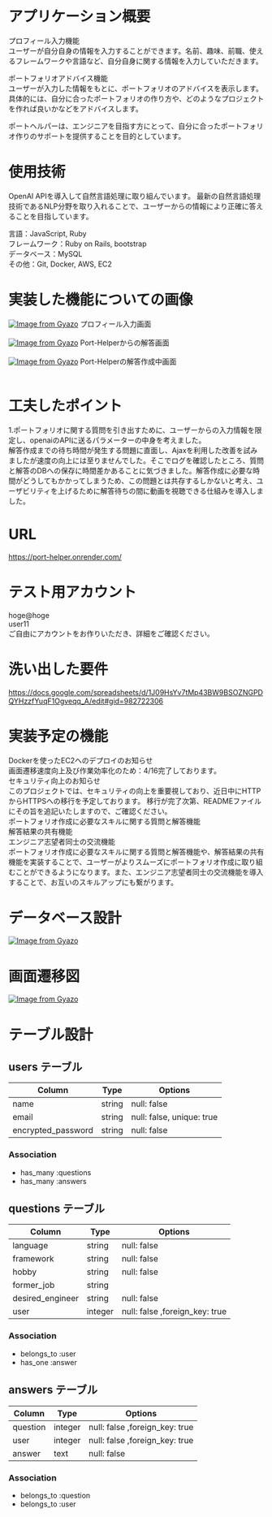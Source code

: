 # アプリケーション概要
プロフィール入力機能<br>
ユーザーが自分自身の情報を入力することができます。名前、趣味、前職、使えるフレームワークや言語など、自分自身に関する情報を入力していただきます。

ポートフォリオアドバイス機能<br>
ユーザーが入力した情報をもとに、ポートフォリオのアドバイスを表示します。具体的には、自分に合ったポートフォリオの作り方や、どのようなプロジェクトを作れば良いかなどをアドバイスします。

ポートヘルパーは、エンジニアを目指す方にとって、自分に合ったポートフォリオ作りのサポートを提供することを目的としています。

# 使用技術
OpenAI APIを導入して自然言語処理に取り組んでいます。
最新の自然言語処理技術であるNLP分野を取り入れることで、ユーザーからの情報により正確に答えることを目指しています。

言語：JavaScript, Ruby<br>
フレームワーク：Ruby on Rails, bootstrap<br>
データベース：MySQL<br>
その他：Git, Docker, AWS, EC2<br>

# 実装した機能についての画像
[![Image from Gyazo](https://i.gyazo.com/308f1248900e64c872e568f1feace02e.png)](https://gyazo.com/308f1248900e64c872e568f1feace02e)
プロフィール入力画面<br><br>
[![Image from Gyazo](https://i.gyazo.com/f5b6c9b3efcaa148cbbd1eceae634ca2.png)](https://gyazo.com/f5b6c9b3efcaa148cbbd1eceae634ca2)
Port-Helperからの解答画面<br><br>
[![Image from Gyazo](https://i.gyazo.com/da47a35fe80b3545453b72d8d981bca3.png)](https://gyazo.com/da47a35fe80b3545453b72d8d981bca3)
Port-Helperの解答作成中画面<br><br>

# 工夫したポイント
1.ポートフォリオに関する質問を引き出すために、ユーザーからの入力情報を限定し、openaiのAPIに送るパラメーターの中身を考えました。<br>
解答作成までの待ち時間が発生する問題に直面し、Ajaxを利用した改善を試みましたが速度の向上には至りませんでした。そこでログを確認したところ、質問と解答のDBへの保存に時間差かあることに気づきました。解答作成に必要な時間がどうしてもかかってしまうため、この問題とは共存するしかないと考え、ユーザビリティを上げるために解答待ちの間に動画を視聴できる仕組みを導入しました。

# URL
https://port-helper.onrender.com/

# テスト用アカウント
hoge@hoge<br>
user11<br>
ご自由にアカウントをお作りいただき、詳細をご確認ください。

# 洗い出した要件
https://docs.google.com/spreadsheets/d/1J09HsYv7tMp43BW9BSOZNGPDQYHzzfYuqF1Ogveqq_A/edit#gid=982722306


# 実装予定の機能
Dockerを使ったEC2へのデプロイのお知らせ<br>
画面遷移速度向上及び作業効率化のため：4/16完了しております。<br>
セキュリティ向上のお知らせ<br>
このプロジェクトでは、セキュリティの向上を重要視しており、近日中にHTTPからHTTPSへの移行を予定しております。 移行が完了次第、READMEファイルにその旨を追記いたしますので、ご確認ください。<br>
ポートフォリオ作成に必要なスキルに関する質問と解答機能<br>
解答結果の共有機能<br>
エンジニア志望者同士の交流機能<br>
ポートフォリオ作成に必要なスキルに関する質問と解答機能や、解答結果の共有機能を実装することで、ユーザーがよりスムーズにポートフォリオ作成に取り組むことができるようになります。また、エンジニア志望者同士の交流機能を導入することで、お互いのスキルアップにも繋がります。<br>


# データベース設計
[![Image from Gyazo](https://i.gyazo.com/0cca3aa9e7e05e90e5600546884ad6ba.png)](https://gyazo.com/0cca3aa9e7e05e90e5600546884ad6ba)
# 画面遷移図
[![Image from Gyazo](https://i.gyazo.com/b5d7987450f800df9b0a0f70d11e00f0.png)](https://gyazo.com/b5d7987450f800df9b0a0f70d11e00f0)


# テーブル設計

## users テーブル

| Column             | Type     |Options                    |
| ------------------ | -------- | -----------               |
| name               | string   | null: false               |
| email              | string   | null: false, unique: true |
| encrypted_password | string   | null: false               |


### Association

- has_many :questions
- has_many :answers

## questions テーブル

| Column            | Type       | Options                        |
| ----------------- | ---------- | ------------------------------ |
| language          | string     | null: false                    |
| framework         | string     | null: false                    |
| hobby             | string     | null: false                    |
| former_job        | string     |                                |
| desired_engineer  | string     | null: false                    |
| user              | integer    | null: false ,foreign_key: true |

### Association

- belongs_to :user
- has_one :answer

## answers テーブル

| Column            | Type       | Options                        |
| ----------------- | ---------- | ------------------------------ |
| question          | integer    | null: false ,foreign_key: true |
| user              | integer    | null: false ,foreign_key: true |
| answer            | text       | null: false                    |

### Association

- belongs_to :question
- belongs_to :user